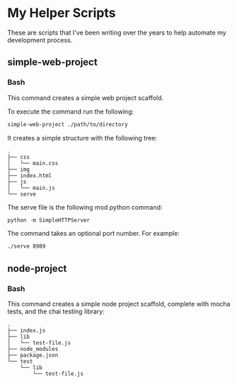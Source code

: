# My Helper Scripts

These are scripts that I've been writing over the years to help automate my development process.

## simple-web-project

### Bash

This command creates a simple web project scaffold.

To execute the command run the following:

```bash
simple-web-project ./path/to/directory
```

It creates a simple structure with the following tree:

```
.
├── css
│   └── main.css
├── img
├── index.html
├── js
│   └── main.js
└── serve
```

The serve file is the following mod python command:

```python
python -m SimpleHTTPServer
```

The command takes an optional port number. For example:

```bash
./serve 8989
```

## node-project

### Bash

This command creates a simple node project scaffold, complete with mocha tests, and the chai testing library:

```
.
├── index.js
├── lib
│   └── test-file.js
├── node_modules
├── package.json
└── test
    └── lib
        └── test-file.js
```